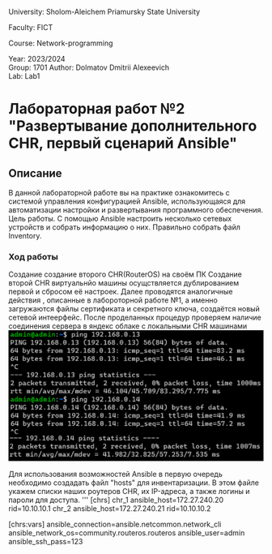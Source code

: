 University: Sholom-Aleichem Priamursky State University 

Faculty: FICT

Course: Network-programming 

Year: 2023/2024  
Group: 1701 
Author: Dolmatov Dmitrii Alexeevich  
Lab: Lab1  

# Лабораторная работ №2 "Развертывание дополнительного CHR, первый сценарий Ansible"  
## Описание  
В данной лабораторной работе вы на практике ознакомитесь с системой управления конфигурацией Ansible, использующаяся для автоматизации настройки и развертывания программного обеспечения.  
Цель работы. С помощью Ansible настроить несколько сетевых устройств и собрать информацию о них. Правильно собрать файл Inventory.
### Ход работы  
Создание создание второго CHR(RouterOS) на своём ПК
Создание второй CHR виртуальнйо машины осущствляется дублированием первой и сбросом её настроек. Далее проводятся аналогичные действия , описанные в лабороторной работе №1, а именно загружаются файлы сертификата и секретного ключа, создаётся новый сетевой интеерфейс. После проделанных процедур проверяем наличие соединения сервера в яндекс облаке с локальными CHR машинами  ![Созданная виртуальная машина](https://github.com/ErdmanAA/2023_2024-network_programming-1701-erdman_a_a/blob/main/lab2/otchet/chekingConnection.png)  

Для использования возможностей Ansible в первую очередь необходимо создадать файл "hosts" для инвентаризации. В этом файле  укажем списки наших роутеров CHR, их IP-адреса, а также логины и пароли для доступа.
'''
[chrs]
chr_1 ansible_host=172.27.240.20 rid=10.10.10.1
chr_2 ansible_host=172.27.240.21 rid=10.10.10.2

[chrs:vars]
ansible_connection=ansible.netcommon.network_cli
ansible_network_os=community.routeros.routeros
ansible_user=admin
ansible_ssh_pass=123
